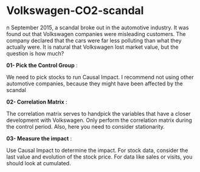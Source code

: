 # Volkswagen-CO2-scandal
n September 2015, a scandal broke out in the automotive industry. It was found out that Volkswagen companies were misleading customers. The company declared that the cars were far less polluting than what they actually were. It is natural that Volkswagen lost market value, but the question is how much?

**01- Pick the Control Group** :

We need to pick stocks to run
Causal Impact. I recommend not
using other automotive
companies, because they might
have been affected by the scandal

**02- Correlation Matrix** :

The correlation matrix serves to
handpick the variables that have a
closer development with Volkswagen.
Only perform the correlation matrix
during the control period. Also, here
you need to consider stationarity.

**03- Measure the impact** :

Use Causal Impact to determine the
impact. For stock data, consider the
last value and evolution of the stock
price. For data like sales or visits,
you should look at cumulated.
